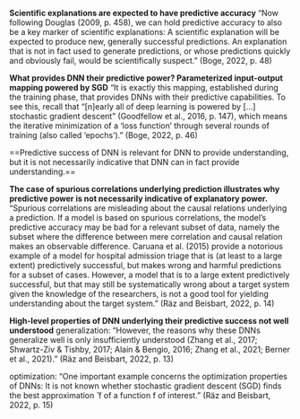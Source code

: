 **Scientific explanations are expected to have predictive accuracy**
“Now following Douglas (2009, p. 458), we can hold predictive accuracy to also be a key marker of scientific explanations: A scientific explanation will be expected to produce new, generally successful predictions. An explanation that is not in fact used to generate predictions, or whose predictions quickly and obviously fail, would be scientifically suspect.” (Boge, 2022, p. 48) 

**What provides DNN their predictive power? Parameterized input-output mapping powered by SGD**
“It is exactly this mapping, established during the training phase, that provides DNNs with their predictive capabilities. To see this, recall that “[n]early all of deep learning is powered by [...] stochastic gradient descent” (Goodfellow et al., 2016, p. 147), which means the iterative minimization of a ‘loss function’ through several rounds of training (also called ‘epochs’).” (Boge, 2022, p. 46) 


==Predictive success of DNN is relevant for DNN to provide understanding, but it is not necessarily indicative that DNN can in fact provide understanding.==

**The case of spurious correlations underlying prediction illustrates why predictive power is not necessarily indicative of explanatory power.**
“Spurious correlations are misleading about the causal relations underlying a prediction. If a model is based on spurious correlations, the model’s predictive accuracy may be bad for a relevant subset of data, namely the subset where the difference between mere correlation and causal relation makes an observable difference. Caruana et al. (2015) provide a notorious example of a model for hospital admission triage that is (at least to a large extent) predictively successful, but makes wrong and harmful predictions for a subset of cases. However, a model that is to a large extent predictively successful, but that may still be systematically wrong about a target system given the knowledge of the researchers, is not a good tool for yielding understanding about the target system.” (Räz and Beisbart, 2022, p. 14)

**High-level properties of DNN underlying their predictive success not well understood**
generalization: “However, the reasons why these DNNs generalize well is only insufficiently understood (Zhang et al., 2017; Shwartz-Ziv & Tishby, 2017; Alain & Bengio, 2016; Zhang et al., 2021; Berner et al., 2021).” (Räz and Beisbart, 2022, p. 13)

optimization: “One important example concerns the optimization properties of DNNs: It is not known whether stochastic gradient descent (SGD) finds the best approximation ̂ f of a function f of interest.” (Räz and Beisbart, 2022, p. 15)

